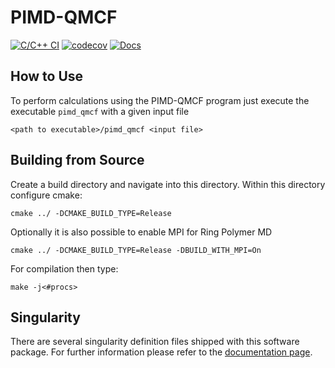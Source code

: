 # PIMD-QMCF

[![C/C++ CI](https://github.com/MolarVerse/pimd_qmcf/actions/workflows/c-cpp.yml/badge.svg)](https://github.com/MolarVerse/pimd_qmcf/actions/workflows/c-cpp.yml)
[![codecov](https://codecov.io/gh/MolarVerse/pimd_qmcf/branch/main/graph/badge.svg?token=5WERM83FI0)](https://codecov.io/gh/MolarVerse/pimd_qmcf)
[![Docs](https://github.com/MolarVerse/pimd_qmcf/actions/workflows/jekyll-gh-pages.yml/badge.svg)](https://MolarVerse.github.io/pimd_qmcf/)

## How to Use

To perform calculations using the PIMD-QMCF program just execute the executable `pimd_qmcf` with a given input file

    <path to executable>/pimd_qmcf <input file>

## Building from Source

Create a build directory and navigate into this directory. Within this directory configure cmake:

    cmake ../ -DCMAKE_BUILD_TYPE=Release

Optionally it is also possible to enable MPI for Ring Polymer MD

    cmake ../ -DCMAKE_BUILD_TYPE=Release -DBUILD_WITH_MPI=On

For compilation then type:

    make -j<#procs>

## Singularity

There are several singularity definition files shipped with this software package. For further information please refer to the [documentation page](https://MolarVerse.github.io/pimd_qmcf/).









